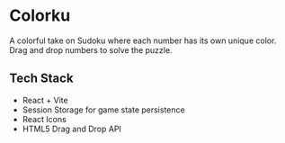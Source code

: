# Colorku

A colorful take on Sudoku where each number has its own unique color. Drag and drop numbers to solve the puzzle.

## Tech Stack

- React + Vite
- Session Storage for game state persistence
- React Icons
- HTML5 Drag and Drop API
